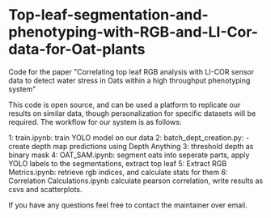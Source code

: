 # Top-leaf-segmentation-and-phenotyping-with-RGB-and-LI-Cor-data-for-Oat-plants
Code for the paper "Correlating top leaf RGB analysis with LI-COR sensor data to detect water stress in Oats within a high throughput phenotyping system"

This code is open source, and can be used a platform to replicate our results on similar data, though personalization for specific datasets will be required.
The workflow for our system is as follows:

1: train.ipynb: train YOLO model on our data
2: batch_dept_creation.py: - create depth map predictions using Depth Anything
3: threshold depth as binary mask
4: OAT_SAM.ipynb: segment oats into seperate parts, apply YOLO labels to the segmentations, extract top leaf
5: Extract RGB Metrics.ipynb: retrieve rgb indices, and calculate stats for them
6: Correlation Calculations.ipynb calculate pearson correlation, write results as csvs and scatterplots.

If you have any questions feel free to contact the maintainer over email.
